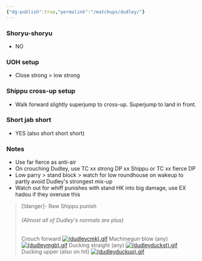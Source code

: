 ```yaml
---
{"dg-publish":true,"permalink":"/matchups/dudley/"}
---
```


### Shoryu-shoryu
- NO
### UOH setup
- Close strong > low strong
### Shippu cross-up setup
- Walk forward slightly superjump to cross-up. Superjump to land in front.
### Short jab short
- YES (also short short short)
### Notes
- Use far fierce as anti-air
- On crouching Dudley, use TC xx strong DP xx Shippu or TC xx fierce DP
- Low parry > stand block > watch for low roundhouse on wakeup to partly avoid Dudley's strongest mix-up
- Watch out for whiff punishes with stand HK into big damage, use EX hadou if they overuse this

> [!danger]- Raw Shippu punish
> ###### (Almost all of Dudley's normals are plus)
> Crouch forward
[![(dudleycmk).gif](https://wiki.supercombo.gg/images/c/c4/%28dudleycmk%29.gif)](https://wiki.supercombo.gg/w/File:(dudleycmk).gif)
> Machinegun blow (any)
[![(dudleymgb).gif](https://wiki.supercombo.gg/images/6/69/%28dudleymgb%29.gif)](https://wiki.supercombo.gg/w/File:(dudleymgb).gif)
> Ducking straight (any)
[![(dudleyduckst).gif](https://wiki.supercombo.gg/images/e/ec/%28dudleyduckst%29.gif)](https://wiki.supercombo.gg/w/File:(dudleyduckst).gif)
> Ducking upper (also on hit)
[![(dudleyduckup).gif](https://wiki.supercombo.gg/images/e/ee/%28dudleyduckup%29.gif)](https://wiki.supercombo.gg/w/File:(dudleyduckup).gif)